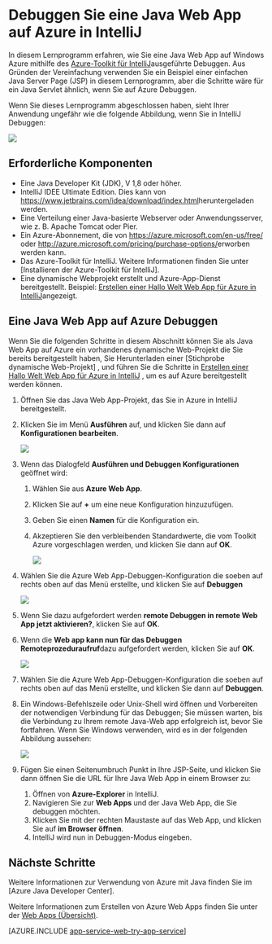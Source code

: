 <properties 
    pageTitle="Debuggen eine Java Web App auf Azure in IntelliJ | Microsoft Azure" 
    description="In diesem Lernprogramm erfahren Sie, wie Sie mithilfe der Azure-Toolkit für IntelliJ eine Java Web App auf Windows Azure ausgeführte Debuggen." 
    services="app-service\web" 
    documentationCenter="java" 
    authors="selvasingh" 
    manager="wpickett" 
    editor=""/>

<tags 
    ms.service="app-service-web" 
    ms.workload="web" 
    ms.tgt_pltfrm="na" 
    ms.devlang="Java" 
    ms.topic="article" 
    ms.date="09/20/2016" 
    ms.author="asirveda;robmcm"/>

# <a name="debug-a-java-web-app-on-azure-in-intellij"></a>Debuggen Sie eine Java Web App auf Azure in IntelliJ

In diesem Lernprogramm erfahren, wie Sie eine Java Web App auf Windows Azure mithilfe des [Azure-Toolkit für IntelliJ]ausgeführte Debuggen. Aus Gründen der Vereinfachung verwenden Sie ein Beispiel einer einfachen Java Server Page (JSP) in diesem Lernprogramm, aber die Schritte wäre für ein Java Servlet ähnlich, wenn Sie auf Azure Debuggen.

Wenn Sie dieses Lernprogramm abgeschlossen haben, sieht Ihrer Anwendung ungefähr wie die folgende Abbildung, wenn Sie in IntelliJ Debuggen:

![][01]
 
## <a name="prerequisites"></a>Erforderliche Komponenten

* Eine Java Developer Kit (JDK), V 1,8 oder höher.
* IntelliJ IDEE Ultimate Edition. Dies kann von <https://www.jetbrains.com/idea/download/index.html>heruntergeladen werden.
* Eine Verteilung einer Java-basierte Webserver oder Anwendungsserver, wie z. B. Apache Tomcat oder Pier.
* Ein Azure-Abonnement, die von <https://azure.microsoft.com/en-us/free/> oder <http://azure.microsoft.com/pricing/purchase-options/>erworben werden kann.
* Das Azure-Toolkit für IntelliJ. Weitere Informationen finden Sie unter [Installieren der Azure-Toolkit für IntelliJ].
* Eine dynamische Webprojekt erstellt und Azure-App-Dienst bereitgestellt. Beispiel: [Erstellen einer Hallo Welt Web App für Azure in IntelliJ]angezeigt.

## <a name="to-debug-a-java-web-app-on-azure"></a>Eine Java Web App auf Azure Debuggen

Wenn Sie die folgenden Schritte in diesem Abschnitt können Sie als Java Web App auf Azure ein vorhandenes dynamische Web-Projekt die Sie bereits bereitgestellt haben, Sie Herunterladen einer [Stichprobe dynamische Web-Projekt] , und führen Sie die Schritte in [Erstellen einer Hallo Welt Web App für Azure in IntelliJ] , um es auf Azure bereitgestellt werden können. 

1. Öffnen Sie das Java Web App-Projekt, das Sie in Azure in IntelliJ bereitgestellt.

1. Klicken Sie im Menü **Ausführen** auf, und klicken Sie dann auf **Konfigurationen bearbeiten**.

    ![][02]

1. Wenn das Dialogfeld **Ausführen und Debuggen Konfigurationen** geöffnet wird: 

    1. Wählen Sie aus **Azure Web App**.
    1. Klicken Sie auf **+** um eine neue Konfiguration hinzuzufügen.
    1. Geben Sie einen **Namen** für die Konfiguration ein.
    1. Akzeptieren Sie den verbleibenden Standardwerte, die vom Toolkit Azure vorgeschlagen werden, und klicken Sie dann auf **OK**.

        ![][03]

1. Wählen Sie die Azure Web App-Debuggen-Konfiguration die soeben auf rechts oben auf das Menü erstellte, und klicken Sie auf **Debuggen**

    ![][04]

1. Wenn Sie dazu aufgefordert werden **remote Debuggen in remote Web App jetzt aktivieren?**, klicken Sie auf **OK**.

1. Wenn die **Web app kann nun für das Debuggen Remoteprozeduraufruf**dazu aufgefordert werden, klicken Sie auf **OK**.

    ![][05]

1. Wählen Sie die Azure Web App-Debuggen-Konfiguration die soeben auf rechts oben auf das Menü erstellte, und klicken Sie dann auf **Debuggen**.

1. Ein Windows-Befehlszeile oder Unix-Shell wird öffnen und Vorbereiten der notwendigen Verbindung für das Debuggen; Sie müssen warten, bis die Verbindung zu Ihrem remote Java-Web app erfolgreich ist, bevor Sie fortfahren. Wenn Sie Windows verwenden, wird es in der folgenden Abbildung aussehen:

    ![][06]

1. Fügen Sie einen Seitenumbruch Punkt in Ihre JSP-Seite, und klicken Sie dann öffnen Sie die URL für Ihre Java Web App in einem Browser zu:

    1. Öffnen von **Azure-Explorer** in IntelliJ.
    1. Navigieren Sie zur **Web Apps** und der Java Web App, die Sie debuggen möchten.
    1. Klicken Sie mit der rechten Maustaste auf das Web App, und klicken Sie auf **im Browser öffnen**.
    1. IntelliJ wird nun in Debuggen-Modus eingeben.

## <a name="next-steps"></a>Nächste Schritte

Weitere Informationen zur Verwendung von Azure mit Java finden Sie im [Azure Java Developer Center].

Weitere Informationen zum Erstellen von Azure Web Apps finden Sie unter der [Web Apps (Übersicht)].

[AZURE.INCLUDE [app-service-web-try-app-service](../../includes/app-service-web-try-app-service.md)]

<!-- URL List -->

[Azure App Service]: http://go.microsoft.com/fwlink/?LinkId=529714
[Azure-Toolkit für IntelliJ]: ../azure-toolkit-for-intellij.md
[Installieren des Azure-Toolkits für IntelliJ]: ../azure-toolkit-for-intellij-installation.md
[Erstellen einer Hallo Welt Web App für Azure in IntelliJ]: ./app-service-web-intellij-create-hello-world-web-app.md
[Beispiel für dynamische Web-Projekt]: http://go.microsoft.com/fwlink/?LinkId=817337

[Azure Java-Entwicklercenter]: https://azure.microsoft.com/develop/java/
[Web Apps (Übersicht)]: ./app-service-web-overview.md

<!-- IMG List -->

[01]: ./media/app-service-web-debug-java-web-app-in-intellij/01-debug-java-web-app-in-intellij.png
[02]: ./media/app-service-web-debug-java-web-app-in-intellij/02-configure-intellij-remote-debug.png
[03]: ./media/app-service-web-debug-java-web-app-in-intellij/03-debug-configuration.png
[04]: ./media/app-service-web-debug-java-web-app-in-intellij/04-select-debug.png
[05]: ./media/app-service-web-debug-java-web-app-in-intellij/05-ready-for-remote-debugging.png
[06]: ./media/app-service-web-debug-java-web-app-in-intellij/06-windows-command-prompt-connection-successful-to-remote.png
